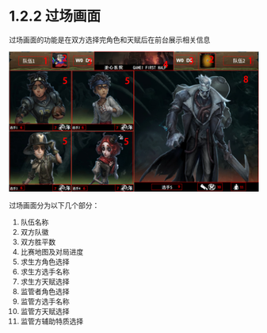 # 1.2.2 过场画面
过场画面的功能是在双方选择完角色和天赋后在前台展示相关信息

![](images/1749555785132-9206fcc7-4c6f-4025-9c6f-44dd97c5a5a6.png)



过场画面分为以下几个部分：

1. 队伍名称
2. 双方队徽
3. 双方胜平数
4. 比赛地图及对局进度
5. 求生方角色选择
6. 求生方选手名称
7. 求生方天赋选择
8. 监管者角色选择
9. 监管方选手名称
10. 监管方天赋选择
11. 监管方辅助特质选择

